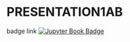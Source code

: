 # PRESENTATION1AB
badge link
[![Jupyter Book Badge](https://jupyterbook.org/badge.svg)](https://mybinder.org/v2/gh/gangadHARD1/PRESENTATION1AB/7ea369820e3a018d4e40e9bb25e1ef11647de82a?urlpath=lab%2Ftree%2Fanunaypr1.ipynb)
